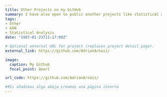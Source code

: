 ```yaml
---
title: Other Projects on my GitHub
summary: I have also open to public another projects like statistical analysis of COVID-19 timeseries, the application of GANs for model debiasing or a very brief collaboration in the development of UBUMLaaS a platform of Machine Learning as a service.
tags:
- Other
- GAN
- Statistical Analysis
date: "1997-01-23T11:17:00Z"

# Optional external URL for project (replaces project detail page).
external_link: https://github.com/AdrianArnaiz/

image:
  caption: My Github
  focal_point: Smart

url_code: https://github.com/AdrianArnaiz/

##Si añadimos algo abajo creamos una página interna
---
```

